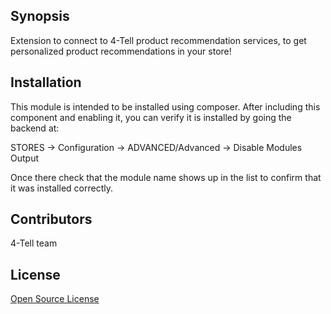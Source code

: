## Synopsis

Extension to connect to 4-Tell product recommendation services, to get personalized product recommendations in your store!

## Installation

This module is intended to be installed using composer.  After including this component and enabling it, you can verify it is installed by going the backend at:

STORES -> Configuration -> ADVANCED/Advanced ->  Disable Modules Output

Once there check that the module name shows up in the list to confirm that it was installed correctly.

## Contributors

4-Tell team

## License

[Open Source License](LICENSE.txt)